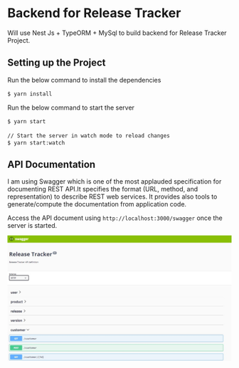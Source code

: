 # Backend for Release Tracker

Will use Nest Js + TypeORM + MySql to build backend for Release Tracker Project.

## Setting up the Project

Run the below command to install the dependencies
```bash
$ yarn install
```

Run the below command to start the server
```
$ yarn start

// Start the server in watch mode to reload changes
$ yarn start:watch
```

## API Documentation
I am using Swagger which is one of the most applauded specification for documenting REST API.It specifies the format (URL, method, and representation) to describe REST web services. It provides also tools to generate/compute the documentation from application code.

Access the API document using `http://localhost:3000/swagger` once the server is started.

![Swagger API Document](../resources/swagger-api.jpg)